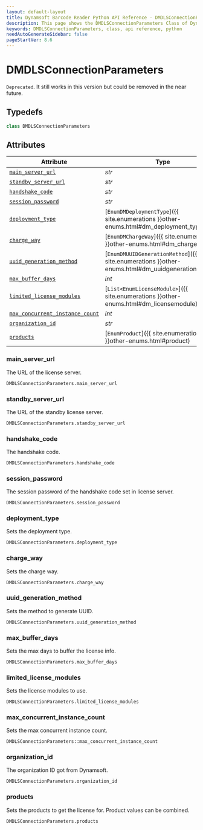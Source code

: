 ```yaml
---
layout: default-layout
title: Dynamsoft Barcode Reader Python API Reference - DMDLSConnectionParameters Class
description: This page shows the DMDLSConnectionParameters Class of Dynamsoft Barcode Reader for Python SDK.
keywords: DMDLSConnectionParameters, class, api reference, python
needAutoGenerateSidebar: false
pageStartVer: 8.6
---
```



# DMDLSConnectionParameters
`Deprecated`. It still works in this version but could be removed in the near future.

## Typedefs

```python
class DMDLSConnectionParameters
```


## Attributes
    
| Attribute | Type |
|---------- | ---- |
| [`main_server_url`](#main_server_url) | *str* |
| [`standby_server_url`](#standby_server_url) | *str* |
| [`handshake_code`](#handshake_code) | *str* |
| [`session_password`](#session_password) | *str* |
| [`deployment_type`](#deployment_type) | [`EnumDMDeploymentType`]({{ site.enumerations }}other-enums.html#dm_deployment_type) |
| [`charge_way`](#charge_way) | [`EnumDMChargeWay`]({{ site.enumerations }}other-enums.html#dm_chargeway) |
| [`uuid_generation_method`](#uuid_generation_method) | [`EnumDMUUIDGenerationMethod`]({{ site.enumerations }}other-enums.html#dm_uuidgenerationmethod) |
| [`max_buffer_days`](#max_buffer_days) | *int* |
| [`limited_license_modules`](#limited_license_modules) | [`List<EnumLicenseModule>`]({{ site.enumerations }}other-enums.html#dm_licensemodule) |
| [`max_concurrent_instance_count`](#max_concurrent_instance_count) | *int* |
| [`organization_id`](#organization_id) | *str* |
| [`products`](#products) | [`EnumProduct`]({{ site.enumerations }}other-enums.html#product) |


### main_server_url
The URL of the license server.
```python
DMDLSConnectionParameters.main_server_url
```

### standby_server_url
The URL of the standby license server.
```python
DMDLSConnectionParameters.standby_server_url
```


### handshake_code
The handshake code.
```python
DMDLSConnectionParameters.handshake_code
```

### session_password
The session password of the handshake code set in license server.
```python
DMDLSConnectionParameters.session_password
```

### deployment_type
Sets the deployment type.
```python
DMDLSConnectionParameters.deployment_type
```

### charge_way
Sets the charge way.
```python
DMDLSConnectionParameters.charge_way
```

### uuid_generation_method
Sets the method to generate UUID.
```python
DMDLSConnectionParameters.uuid_generation_method
```

### max_buffer_days
Sets the max days to buffer the license info.
```python
DMDLSConnectionParameters.max_buffer_days
```

### limited_license_modules
Sets the license modules to use.
```python
DMDLSConnectionParameters.limited_license_modules
```
      

### max_concurrent_instance_count
Sets the max concurrent instance count.
```python
DMDLSConnectionParameters::max_concurrent_instance_count
```


### organization_id
The organization ID got from Dynamsoft.

```python
DMDLSConnectionParameters.organization_id
```


### products
Sets the products to get the license for. Product values can be combined.
```python
DMDLSConnectionParameters.products
```
